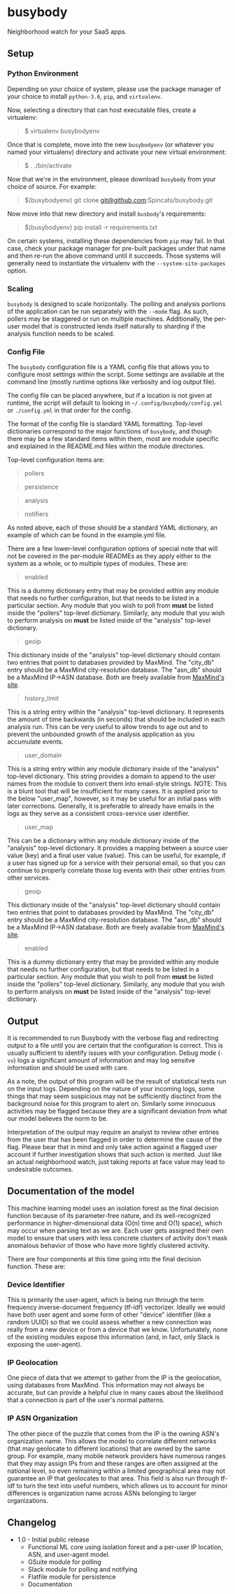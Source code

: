 # busybody

Neighborhood watch for your SaaS apps.

## Setup

### Python Environment

Depending on your choice of system, please use the package manager of your choice to install `python-3.6`, `pip`, and `virtualenv`. 

Now, selecting a directory that can host executable files, create a virtualenv:

> $ virtualenv busybodyenv

Once that is complete, move into the new `busybodyenv` (or whatever you named your virtualenv) directory and activate your new virtual environment:

> $ . ./bin/activate

Now that we're in the environment, please download `busybody` from your choice of source. For example:

> $(busybodyenv) git clone git@github.com:Spincats/busybody.git

Now move into that new directory and install `busbody`'s requirements:

> $(busybodyenv) pip install -r requirements.txt

On certain systems, installing these dependencies from `pip` may fail. In that case, check your package manager for pre-built packages under that name and then re-run the above command until it succeeds. Those systems will generally need to instantiate the virtualenv with the `--system-site-packages` option.

### Scaling

`busybody` is designed to scale horizontally. The polling and analysis portions of the application can be run separately with the `--mode` flag. As such, pollers may be staggered or run on multiple machines. Additionally, the per-user model that is constructed lends itself naturally to sharding if the analysis function needs to be scaled.

### Config File

The `busybody` configuration file is a YAML config file that allows you to configure most settings within the script. Some settings are available at the command line (mostly runtime options like verbosity and log output file).

The config file can be placed anywhere, but if a location is not given at runtime, the script will default to looking in `~/.config/busybody/config.yml` or `./config.yml` in that order for the config.

The format of the config file is standard YAML formatting. Top-level dictionaries correspond to the major functions of `busybody`, and though there may be a few standard items within them, most are module specific and explained in the README.md files within the module directories.

Top-level configuration items are:

> pollers

> persistence

> analysis

> notifiers

As noted above, each of those should be a standard YAML dictionary, an example of which can be found in the example.yml file.

There are a few lower-level configuration options of special note that will not be covered in the per-module READMEs as they apply either to the system as a whole, or to multiple types of modules. These are:

> enabled

This is a dummy dictionary entry that may be provided within any module that needs no further configuration, but that needs to be listed in a particular section. Any module that you wish to poll from **must** be listed inside the "pollers" top-level dictionary. Similarly, any module that you wish to perform analysis on **must** be listed inside of the "analysis" top-level dictionary.


> geoip

This dictionary inside of the "analysis" top-level dictionary should contain two entries that point to databases provided by MaxMind. The "city\_db" entry should be a MaxMind city-resolution database. The "asn\_db" should be a MaxMind IP-\>ASN database. Both are freely available from [MaxMind's site](http://dev.maxmind.com/geoip/geoip2/geolite2/).

> history\_limit

This is a string entry within the "analysis" top-level dictionary. It represents the amount of time backwards (in seconds) that should be included in each analysis run. This can be very useful to allow trends to age out and to prevent the unbounded growth of the analysis application as you accumulate events.

> user\_domain

This is a string entry within any module dictionary inside of the "analysis" top-level dictionary. This string provides a domain to append to the user names from the module to convert them into email-style strings. NOTE: This is a blunt tool that will be insufficient for many cases. It is applied prior to the below "user\_map", however, so it may be useful for an initial pass with later corrections. Generally, it is preferable to already have emails in the logs as they serve as a consistent cross-service user identifier.

> user\_map

This can be a dictionary within any module dictionary inside of the "analysis" top-level dictionary. It provides a mapping between a source user value (key) and a final user value (value). This can be useful, for example, if a user has signed up for a service with their personal email, so that you can continue to properly correlate those log events with their other entries from other services.

> geoip

This dictionary inside of the "analysis" top-level dictionary should contain two entries that point to databases provided by MaxMind. The "city\_db" entry should be a MaxMind city-resolution database. The "asn\_db" should be a MaxMind IP-\>ASN database. Both are freely available from [MaxMind's site](http://dev.maxmind.com/geoip/geoip2/geolite2/).

> enabled

This is a dummy dictionary entry that may be provided within any module that needs no further configuration, but that needs to be listed in a particular section. Any module that you wish to poll from **must** be listed inside the "pollers" top-level dictionary. Similarly, any module that you wish to perform analysis on **must** be listed inside of the "analysis" top-level dictionary.

## Output

It is recommended to run Busybody with the verbose flag and redirecting output to a file until you are certain that the configuration is correct. This is usually sufficient to identify issues with your configuration. Debug mode (`-vv`) logs a significant amount of information and may log sensitve information and should be used with care.

As a note, the output of this program will be the result of statistical tests run on the input logs. Depending on the nature of your incoming logs, some things that may seem suspicious may not be sufficiently disctinct from the background noise for this program to alert on. Similarly some innocuous activities may be flagged because they are a significant deviation from what our model believes the norm to be.

Interpretation of the output may require an analyst to review other entries from the user that has been flagged in order to determine the cause of the flag. Please bear that in mind and only take action against a flagged user account if further investigation shows that such action is merited. Just like an actual neighborhood watch, just taking reports at face value may lead to undesirable outcomes.


## Documentation of the model

This machine learning model uses an isolation forest as the final decision function because of its parameter-free nature, and its well-recognized performance in higher-dimensional data (O(n) time and O(1) space), which may occur when parsing text as we are. Each user gets assigned their own model to ensure that users with less concrete clusters of activity don't mask anomalous behavior of those who have more tightly clustered activity.

There are four components at this time going into the final decision function. These are:

### Device Identifier

This is primarily the user-agent, which is being run through the term frequency inverse-document frequency (tf-idf) vectorizer. Ideally we would have both user agent and some form of other "device" identifier (like a random UUID) so that we could assess whether a new connection was really from a new device or from a device that we know. Unfortunately, none of the existing modules expose this information (and, in fact, only Slack is exposing the user-agent).

### IP Geolocation

One piece of data that we attempt to gather from the IP is the geolocation, using databases from MaxMind. This information may not always be accurate, but can provide a helpful clue in many cases about the likelihood that a connection is part of the user's normal patterns.

### IP ASN Organization

The other piece of the puzzle that comes from the IP is the owning ASN's organization name. This allows the model to correlate different networks (that may geolocate to different locations) that are owned by the same group. For example, many mobile network providers have numerous ranges that they may assign IPs from and these ranges are often assigned at the national level, so even remaining within a limited geographical area may not guarantee an IP that geolocates to that area. This field is also run through tf-idf to turn the text into useful numbers, which allows us to account for minor differences is organization name across ASNs belonging to larger organizations.


## Changelog

* 1.0 - Initial public release
    * Functional ML core using isolation forest and a per-user IP location, ASN, and user-agent model.
    * GSuite module for polling
    * Slack module for polling and notifying
    * Flatfile module for persistence
    * Documentation

